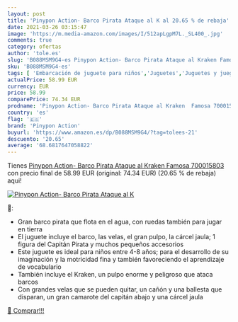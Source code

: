 ```yaml
---
layout: post
title: 'Pinypon Action- Barco Pirata Ataque al K al 20.65 % de rebaja'
date: 2021-03-26 03:15:47
image: 'https://m.media-amazon.com/images/I/512apLgpM7L._SL400_.jpg'
comments: true
category: ofertas
author: 'tole.es'
slug: 'B088MSM9G4-es Pinypon Action- Barco Pirata Ataque al Kraken Famosa...'
sku: 'B088MSM9G4-es'
tags: [ 'Embarcación de juguete para niños','Juguetes','Juguetes y juegos','Vehículos de juguete para niños','famosa','pinypon','pinypon action', ]
actualPrice: 58.99 EUR
currency: EUR
price: 58.99
comparePrice: 74.34 EUR
prodname: 'Pinypon Action- Barco Pirata Ataque al Kraken  Famosa 700015803 '
country: 'es'
flag: '🇪🇸'
brand: 'Pinypon Action'
buyurl: 'https://www.amazon.es/dp/B088MSM9G4/?tag=tolees-21'
descuento: '20.65'
average: '68.6817647058822'
---
```


Tienes [Pinypon Action- Barco Pirata Ataque al Kraken  Famosa 700015803 ](https://www.amazon.es/dp/B088MSM9G4/?tag=tolees-21) con precio final de  58.99 EUR (original: 74.34 EUR) (20.65 %  de rebaja) aqui!

[![Pinypon Action- Barco Pirata Ataque al K](https://m.media-amazon.com/images/I/512apLgpM7L._SL400_.jpg)](https://www.amazon.es/dp/B088MSM9G4/?tag=tolees-21)

🔎:

- Gran barco pirata que flota en el agua, con ruedas también para jugar en tierra
- El juguete incluye el barco, las velas, el gran pulpo, la cárcel jaula; 1 figura del Capitán Pirata y muchos pequeños accesorios
- Este juguete es ideal para niños entre 4-8 años; para el desarrollo de su imaginación y la motricidad fina y también favoreciendo el aprendizaje de vocabulario
- También incluye el Kraken, un pulpo enorme y peligroso que ataca barcos
- Con grandes velas que se pueden quitar, un cañón y una ballesta que disparan, un gran camarote del capitán abajo y una cárcel jaula

[🛒 Comprar!!!](https://www.amazon.es/dp/B088MSM9G4/?tag=tolees-21)
